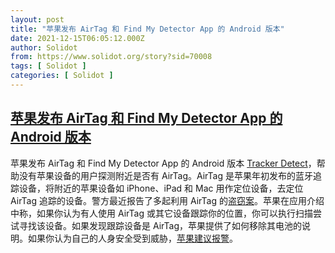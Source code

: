 ```yaml
---
layout: post
title: "苹果发布 AirTag 和 Find My Detector App 的 Android 版本"
date: 2021-12-15T06:05:12.000Z
author: Solidot
from: https://www.solidot.org/story?sid=70008
tags: [ Solidot ]
categories: [ Solidot ]
---
```

<!--1639548312000-->
[苹果发布 AirTag 和 Find My Detector App 的 Android 版本](https://www.solidot.org/story?sid=70008)
------

<div>
苹果发布 AirTag 和 Find My Detector App 的 Android 版本 <a href="https://play.google.com/store/apps/details?id=com.apple.trackerdetect">Tracker Detect</a>，帮助没有苹果设备的用户探测附近是否有 AirTag。AirTag 是苹果年初发布的蓝牙追踪设备，将附近的苹果设备如 iPhone、iPad 和 Mac 用作定位设备，去定位 AirTag 追踪的设备。警方最近报告了多起利用 AirTag 的<a href="https://www.solidot.org/story?sid=69876">盗窃案</a>。苹果在应用介绍中称，如果你认为有人使用 AirTag 或其它设备跟踪你的位置，你可以执行扫描尝试寻找该设备。如果发现跟踪设备是 AirTag，苹果提供了如何移除其电池的说明。如果你认为自己的人身安全受到威胁，<a href="https://www.cnet.com/tech/mobile/apple-launches-airtags-and-find-my-detector-app-for-android-in-effort-to-boost-privacy/" target="_blank">苹果建议报警</a>。
</div>
